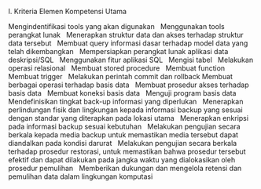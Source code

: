 I. Kriteria Elemen Kompetensi Utama   

Mengindentifikasi tools yang akan digunakan   
Menggunakan tools perangkat lunak   
Menerapkan struktur data dan akses terhadap struktur data tersebut   
Membuat query informasi dasar terhadap model data yang telah dikembangkan   
Mempersiapkan perangkat lunak aplikasi data deskripsi/SQL   
Menggunakan fitur aplikasi SQL   
Mengisi tabel   
Melakukan operasi relasional   
Membuat stored procedure   
Membuat function   
Membuat trigger   
Melakukan perintah commit dan rollback
Membuat berbagai operasi terhadap basis data   
Membuat prosedur akses terhadap basis data   
Membuat koneksi basis data   
Menguji program basis data   
Mendefinisikan tingkat back-up informasi yang diperlukan   
Menerapkan perlindungan fisik dan lingkungan kepada informasi backup yang sesuai dengan standar yang diterapkan pada lokasi utama   
Menerapkan enkripsi pada informasi backup sesuai kebutuhan   
Melakukan pengujian secara berkala kepada media backup untuk memastikan media tersebut dapat diandalkan pada kondisi darurat   
Melakukan pengujian secara berkala terhadap prosedur restorasi, untuk memastikan bahwa prosedur tersebut efektif dan dapat dilakukan pada jangka waktu yang dialokasikan oleh prosedur pemulihan   
Memberikan dukungan dan mengelola retensi dan pemulihan data dalam lingkungan komputasi   
